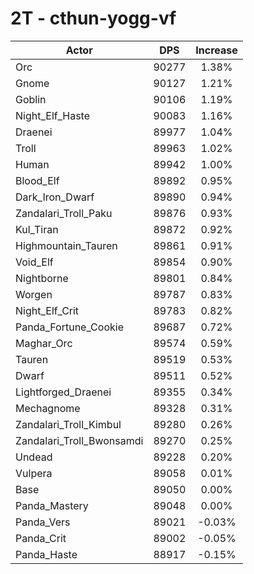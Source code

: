 # 2T - cthun-yogg-vf
| Actor | DPS | Increase |
|---|:---:|:---:|
|Orc|90277|1.38%|
|Gnome|90127|1.21%|
|Goblin|90106|1.19%|
|Night_Elf_Haste|90083|1.16%|
|Draenei|89977|1.04%|
|Troll|89963|1.02%|
|Human|89942|1.00%|
|Blood_Elf|89892|0.95%|
|Dark_Iron_Dwarf|89890|0.94%|
|Zandalari_Troll_Paku|89876|0.93%|
|Kul_Tiran|89872|0.92%|
|Highmountain_Tauren|89861|0.91%|
|Void_Elf|89854|0.90%|
|Nightborne|89801|0.84%|
|Worgen|89787|0.83%|
|Night_Elf_Crit|89783|0.82%|
|Panda_Fortune_Cookie|89687|0.72%|
|Maghar_Orc|89574|0.59%|
|Tauren|89519|0.53%|
|Dwarf|89511|0.52%|
|Lightforged_Draenei|89355|0.34%|
|Mechagnome|89328|0.31%|
|Zandalari_Troll_Kimbul|89280|0.26%|
|Zandalari_Troll_Bwonsamdi|89270|0.25%|
|Undead|89228|0.20%|
|Vulpera|89058|0.01%|
|Base|89050|0.00%|
|Panda_Mastery|89048|0.00%|
|Panda_Vers|89021|-0.03%|
|Panda_Crit|89002|-0.05%|
|Panda_Haste|88917|-0.15%|
